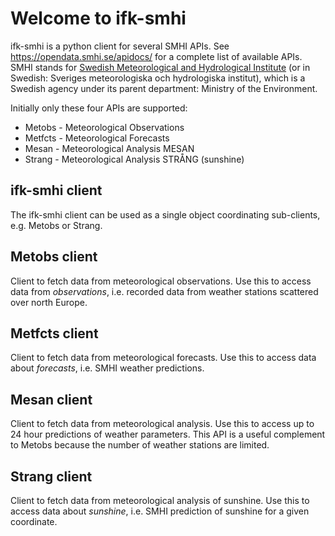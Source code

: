 # Welcome to ifk-smhi
ifk-smhi is a python client for several SMHI APIs. See https://opendata.smhi.se/apidocs/ for a complete list of available APIs. SMHI stands for [Swedish Meteorological and Hydrological Institute](https://www.smhi.se/) (or in Swedish: Sveriges meteorologiska och hydrologiska institut), which is a Swedish agency under its parent department: Ministry of the Environment.

Initially only these four APIs are supported:
- Metobs - Meteorological Observations
- Metfcts - Meteorological Forecasts
- Mesan - Meteorological Analysis MESAN
- Strang - Meteorological Analysis STRÅNG (sunshine)

## ifk-smhi client
The ifk-smhi client can be used as a single object coordinating sub-clients, e.g. Metobs or Strang.

## Metobs client
Client to fetch data from meteorological observations. Use this to access data from _observations_, i.e. recorded data from weather stations scattered over north Europe.

## Metfcts client
Client to fetch data from meteorological forecasts. Use this to access data about _forecasts_, i.e. SMHI weather predictions.

## Mesan client
Client to fetch data from meteorological analysis. Use this to access up to 24 hour predictions of weather parameters. This API is a useful complement to Metobs because the number of weather stations are limited.

## Strang client
Client to fetch data from meteorological analysis of sunshine. Use this to access data about _sunshine_, i.e. SMHI prediction of sunshine for a given coordinate.
